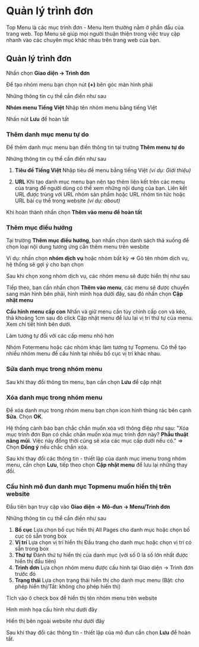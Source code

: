 # Quản lý trình đơn

Top Menu là các mục trình đơn - Menu Item thường nằm ở phần đầu của trang web. Top Menu sẽ giúp mọi người thuận thiện trong việc truy cập nhanh vào các chuyên mục khác nhau trên trang web của bạn.

## Quản lý trình đơn

Nhấn chọn **Giao diện -> Trình đơn**

Để tạo nhóm menu bạn chọn nút **(+)** bên góc màn hình phải

Những thông tin cụ thể cần điền như sau

**Nhóm menu Tiếng Việt** Nhập tên nhóm menu bằng tiếng Việt

Nhấn nút **Lưu** để hoàn tất

### Thêm danh mục menu tự do

Để thêm danh mục menu bạn điền thông tin tại trường **Thêm menu tự do**

Những thông tin cụ thể cần điền như sau

1. **Tiêu đề Tiếng Việt** Nhập tiêu đề menu bằng tiếng Việt _(ví dụ: Giới thiệu)_

2. **URL** Khi tạo danh mục menu bạn nên tạo thêm liên kết trên các menu của trang để người dùng có thể xem những nội dung của bạn. Liên kết URL được trùng với URL nhóm sản phẩm hoặc URL nhóm tin tức hoặc URL bài cụ thể trong website _(ví dụ: about)_

Khi hoàn thành nhấn chọn **Thêm vào menu để hoàn tất**

### Thêm mục điều hướng

Tại trường **Thêm mục điều hướng**, bạn nhấn chọn danh sách thả xuống để chọn loại nội dung tương ứng cần thêm menu trên wesbite

Ví dụ: nhấn chọn **nhóm dịch vụ** hoặc nhóm bất kỳ => Gõ tên nhóm dịch vụ, hệ thống sẽ gợi ý cho bạn chọn

Sau khi chọn xong nhóm dịch vụ, các nhóm menu sẽ được hiển thị như sau

Tiếp theo, bạn cần nhấn chọn **Thêm vào menu**, các menu sẽ được chuyển sang màn hình bên phải, hình minh họa dưới đây, sau đó nhấn chọn **Cập nhật menu**

**Cấu hình menu cấp con** Nhấn và giữ menu cần tùy chỉnh cấp con và kéo, thả khoảng 1cm sau đó click Cập nhật menu để lưu lại vị trí thứ tự của menu. Xem chi tiết hình bên dưới.

Làm tương tự đối với các cấp menu nhỏ hơn

Nhóm Fotermenu hoặc các nhóm khác làm tương tự Topmenu. Có thể tạo nhiều nhóm menu để cấu hình tại nhiều bố cục vị trí khác nhau.

### Sửa danh mục trong nhóm menu

Sau khi thay đổi thông tin menu, bạn cần chọn **Lưu** để cập nhật

### Xóa danh mục trong nhóm menu

Để xóa danh mục trong nhóm menu bạn chọn icon hình thùng rác bên cạnh **Sửa**. Chọn **OK**.

Hệ thống cảnh báo bạn chắc chắn muốn xóa với thông điệp như sau: "Xóa mục trình đơn Bạn có chắc chắn muốn xóa mục trình đơn này? **Phẫu thuật nâng mũi**. Việc này đồng thời cũng sẽ xóa các mục cấp dưới nếu có." => Chọn **Đồng ý** nếu chắc chắn xóa.

Sau khi thay đổi các thông tin - thiết lập của danh mục imenu trong nhóm menu, cần chọn **Lưu**, tiếp theo chọn **Cập nhật menu** để lưu lại những thay đổi.

### Cấu hình mô đun danh mục Topmenu muốn hiển thị trên website

Đầu tiên bạn truy cập vào **Giao diện -> Mô-đun -> Menu/Trình đơn**

Những thông tin cụ thể cần điền như sau

1. **Bố cục** Lựa chọn bố cục hiển thị All Pages cho danh mục hoặc chọn bố cục có sẵn trong box
2. **Vị trí** Lựa chọn vị trí hiển thị Đầu trang cho danh mục hoặc chọn vị trí có sẵn trong box
3. **Thứ tự** Đánh thứ tự hiển thị của danh mục (với số 0 là số lớn nhất được hiển thị đầu tiên)
4. **Trình đơn** Lựa chọn nhóm menu được cấu hình tại Giao diện -> Trình đơn trước đó
5. **Trạng thái** Lựa chọn trạng thái hiển thị cho danh mục menu (Bật: cho phép hiển thị/Tắt: không cho phép hiển thị)

Tích vào ô check box để hiển thị tên nhóm menu trên website

Hình minh họa cấu hình như dưới đây

Hiển thị bên ngoài website như dưới đây

Sau khi thay đổi các thông tin - thiết lập của mô đun cần chọn **Lưu** để hoàn tất.